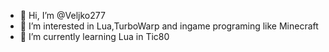 - 👋 Hi, I’m @Veljko277
- 👀 I’m interested in Lua,TurboWarp and ingame programing like Minecraft
- 🌱 I’m currently learning Lua in Tic80

<!---
Veljko277/Veljko277 is a ✨ special ✨ repository because its `README.md` (this file) appears on your GitHub profile.
You can click the Preview link to take a look at your changes.
--->
